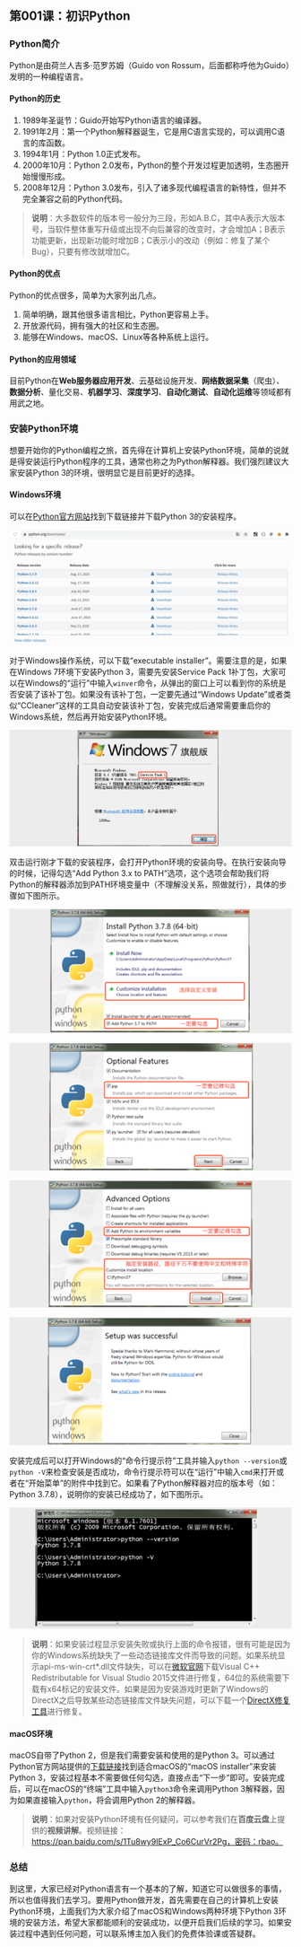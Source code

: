 ## 第001课：初识Python

### Python简介

Python是由荷兰人吉多·范罗苏姆（Guido von Rossum，后面都称呼他为Guido）发明的一种编程语言。

#### Python的历史

1. 1989年圣诞节：Guido开始写Python语言的编译器。
2. 1991年2月：第一个Python解释器诞生，它是用C语言实现的，可以调用C语言的库函数。
3. 1994年1月：Python 1.0正式发布。
4. 2000年10月：Python 2.0发布，Python的整个开发过程更加透明，生态圈开始慢慢形成。
5. 2008年12月：Python 3.0发布，引入了诸多现代编程语言的新特性，但并不完全兼容之前的Python代码。

> **说明**：大多数软件的版本号一般分为三段，形如A.B.C，其中A表示大版本号，当软件整体重写升级或出现不向后兼容的改变时，才会增加A；B表示功能更新，出现新功能时增加B；C表示小的改动（例如：修复了某个Bug），只要有修改就增加C。

#### Python的优点

Python的优点很多，简单为大家列出几点。

1. 简单明确，跟其他很多语言相比，Python更容易上手。
2. 开放源代码，拥有强大的社区和生态圈。
3. 能够在Windows、macOS、Linux等各种系统上运行。

#### Python的应用领域

目前Python在**Web服务器应用开发**、云基础设施开发、**网络数据采集**（爬虫）、**数据分析**、量化交易、**机器学习**、**深度学习**、**自动化测试**、**自动化运维**等领域都有用武之地。

### 安装Python环境

想要开始你的Python编程之旅，首先得在计算机上安装Python环境，简单的说就是得安装运行Python程序的工具，通常也称之为Python解释器。我们强烈建议大家安装Python 3的环境，很明显它是目前更好的选择。

#### Windows环境

可以在[Python官方网站](<https://www.python.org/downloads/>)找到下载链接并下载Python 3的安装程序。

![](res/download-python.png)

对于Windows操作系统，可以下载“executable installer”。需要注意的是，如果在Windows 7环境下安装Python 3，需要先安装Service Pack 1补丁包，大家可以在Windows的“运行”中输入`winver`命令，从弹出的窗口上可以看到你的系统是否安装了该补丁包。如果没有该补丁包，一定要先通过“Windows Update”或者类似“CCleaner”这样的工具自动安装该补丁包，安装完成后通常需要重启你的Windows系统，然后再开始安装Python环境。

![](res/winver.png)

双击运行刚才下载的安装程序，会打开Python环境的安装向导。在执行安装向导的时候，记得勾选“Add Python 3.x to PATH”选项，这个选项会帮助我们将Python的解释器添加到PATH环境变量中（不理解没关系，照做就行），具体的步骤如下图所示。

![](res/cpython-installation-1.png)

![](res/cpython-installation-2.png)

![](res/cpython-installation-3.png)

![](res/cpython-installation-4.png)

安装完成后可以打开Windows的“命令行提示符”工具并输入`python --version`或`python -V`来检查安装是否成功，命令行提示符可以在“运行”中输入`cmd`来打开或者在“开始菜单”的附件中找到它。如果看了Python解释器对应的版本号（如：Python 3.7.8），说明你的安装已经成功了，如下图所示。

![](res/cpython-installation-5.png)

> **说明**：如果安装过程显示安装失败或执行上面的命令报错，很有可能是因为你的Windows系统缺失了一些动态链接库文件而导致的问题。如果系统显示api-ms-win-crt\*.dll文件缺失，可以在[微软官网](https://www.microsoft.com/zh-cn/download/details.aspx?id=48145)下载Visual C++ Redistributable for Visual Studio 2015文件进行修复，64位的系统需要下载有x64标记的安装文件。如果是因为安装游戏时更新了Windows的DirectX之后导致某些动态链接库文件缺失问题，可以下载一个[DirectX修复工具](<https://dl.pconline.com.cn/download/360074-1.html>)进行修复。

#### macOS环境

macOS自带了Python 2，但是我们需要安装和使用的是Python 3。可以通过Python官方网站提供的[下载链接](<https://www.python.org/downloads/release/python-376/>)找到适合macOS的“macOS installer”来安装Python 3，安装过程基本不需要做任何勾选，直接点击“下一步”即可。安装完成后，可以在macOS的“终端”工具中输入`python3`命令来调用Python 3解释器，因为如果直接输入`python`，将会调用Python 2的解释器。

> **说明**：如果对安装Python环境有任何疑问，可以参考我们在**百度云盘**上提供的**视频讲解**。视频链接：https://pan.baidu.com/s/1Tu8wy9IExP_Co6CurVr2Pg，密码：rbao。

### 总结

到这里，大家已经对Python语言有一个基本的了解，知道它可以做很多的事情，所以也值得我们去学习。要用Python做开发，首先需要在自己的计算机上安装Python环境，上面我们为大家介绍了macOS和Windows两种环境下Python 3环境的安装方法，希望大家都能顺利的安装成功，以便开启我们后续的学习。如果安装过程中遇到任何问题，可以联系博主加入我们的免费体验课或答疑群。

